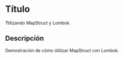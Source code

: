 
# Título

Ttilizando MapStruct y Lombok.


## Descripción

Demostración de cómo útilizar MapStruct con Lombok.